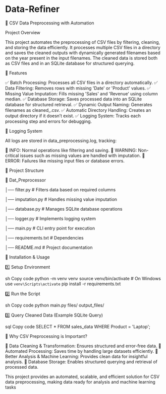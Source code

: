 # Data-Refiner
📌 CSV Data Preprocessing with Automation

Project Overview

This project automates the preprocessing of CSV files by filtering, cleaning, and storing the data efficiently. It processes multiple CSV files in a directory and saves the cleaned outputs with dynamically generated filenames based on the year present in the input filenames. The cleaned data is stored both as CSV files and in an SQLite database for structured querying.

🎯 Features

✅ Batch Processing: Processes all CSV files in a directory automatically.
✅ Data Filtering: Removes rows with missing 'Date' or 'Product' values.
✅ Missing Value Imputation: Fills missing 'Sales' and 'Revenue' using column median.
✅ Database Storage: Saves processed data into an SQLite database for structured retrieval.
✅ Dynamic Output Naming: Generates filenames as cleaned_<year>.csv.
✅ Automatic Directory Handling: Creates an output directory if it doesn’t exist.
✅ Logging System: Tracks each processing step and errors for debugging.

📄 Logging System

All logs are stored in data_preprocessing.log, tracking:

🔹 INFO: Normal operations like filtering and saving.
🔹 WARNING: Non-critical issues such as missing values are handled with imputation.
🔹 ERROR: Failures like missing input files or database errors.

📂 Project Structure


📁 Dat_Preprocessor

│── filter.py         # Filters data based on required columns

│── imputation.py     # Handles missing value imputation

│── database.py       # Manages SQLite database operations

│── logger.py         # Implements logging system

│── main.py           # CLI entry point for execution

│── requirements.txt  # Dependencies

│── README.md         # Project documentation

🚀 Installation & Usage

1️⃣ Setup Environment

sh
Copy code
python -m venv venv
source venv/bin/activate  # On Windows use `venv\Scripts\activate`
pip install -r requirements.txt

2️⃣ Run the Script

sh
Copy code
python main.py files/ output_files/

3️⃣ Query Cleaned Data (Example SQLite Query)

sql
Copy code
SELECT * FROM sales_data WHERE Product = 'Laptop';

🤖 Why CSV Preprocessing is Important?

🔹 Data Cleaning & Transformation: Ensures structured and error-free data.
🔹 Automated Processing: Saves time by handling large datasets efficiently.
🔹 Better Analysis & Machine Learning: Provides clean data for insightful analysis.
🔹 Database Storage: Enables structured querying and retrieval of processed data.

This project provides an automated, scalable, and efficient solution for CSV data preprocessing, making data ready for analysis and machine learning tasks
